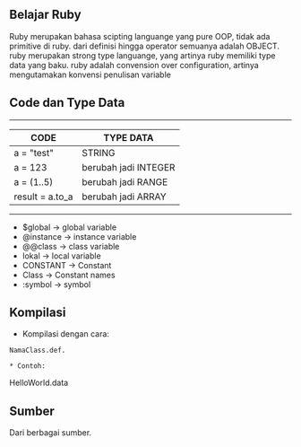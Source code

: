 Belajar Ruby
------------
Ruby merupakan bahasa scipting languange yang pure OOP, tidak ada primitive di ruby. dari definisi hingga operator semuanya
adalah OBJECT. ruby merupakan strong type languange, yang artinya ruby memiliki type data yang baku.
ruby adalah convension over configuration, artinya mengutamakan konvensi penulisan variable

Code dan Type Data
------------------

------------------------------------------
|     CODE        | TYPE DATA            |
|-----------------|----------------------|
|a       = "test" | STRING               |
|a       = 123    | berubah jadi INTEGER |
|a       = (1..5) | berubah jadi RANGE   |
|result  = a.to_a | berubah jadi ARRAY   |
------------------------------------------


 * $global       -> global variable
 * @instance     -> instance variable
 * @@class       -> class variable
 * lokal         -> local variable
 * CONSTANT      -> Constant
 * Class         -> Constant names
 * :symbol       -> symbol
 
 Kompilasi
 ---------
  * Kompilasi dengan cara:
  ```
  NamaClass.def. 
  
  * Contoh:
  ```
  HelloWorld.data

Sumber
------
Dari berbagai sumber. 
